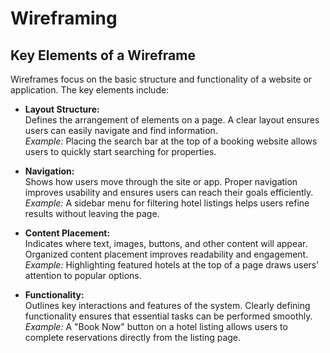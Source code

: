 # Wireframing 
## Key Elements of a Wireframe

Wireframes focus on the basic structure and functionality of a website or application. The key elements include:

- **Layout Structure:**  
  Defines the arrangement of elements on a page. A clear layout ensures users can easily navigate and find information.  
  *Example:* Placing the search bar at the top of a booking website allows users to quickly start searching for properties.

- **Navigation:**  
  Shows how users move through the site or app. Proper navigation improves usability and ensures users can reach their goals efficiently.  
  *Example:* A sidebar menu for filtering hotel listings helps users refine results without leaving the page.

- **Content Placement:**  
  Indicates where text, images, buttons, and other content will appear. Organized content placement improves readability and engagement.  
  *Example:* Highlighting featured hotels at the top of a page draws users’ attention to popular options.

- **Functionality:**  
  Outlines key interactions and features of the system. Clearly defining functionality ensures that essential tasks can be performed smoothly.  
  *Example:* A "Book Now" button on a hotel listing allows users to complete reservations directly from the listing page.
